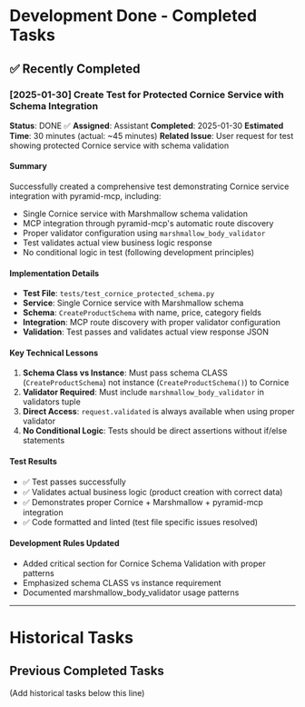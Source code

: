# Development Done - Completed Tasks

## ✅ Recently Completed

### [2025-01-30] Create Test for Protected Cornice Service with Schema Integration

**Status**: DONE ✅
**Assigned**: Assistant
**Completed**: 2025-01-30
**Estimated Time**: 30 minutes (actual: ~45 minutes)
**Related Issue**: User request for test showing protected Cornice service with schema validation

#### Summary
Successfully created a comprehensive test demonstrating Cornice service integration with pyramid-mcp, including:
- Single Cornice service with Marshmallow schema validation
- MCP integration through pyramid-mcp's automatic route discovery
- Proper validator configuration using `marshmallow_body_validator`
- Test validates actual view business logic response
- No conditional logic in test (following development principles)

#### Implementation Details
- **Test File**: `tests/test_cornice_protected_schema.py`
- **Service**: Single Cornice service with Marshmallow schema
- **Schema**: `CreateProductSchema` with name, price, category fields
- **Integration**: MCP route discovery with proper validator configuration
- **Validation**: Test passes and validates actual view response JSON

#### Key Technical Lessons
1. **Schema Class vs Instance**: Must pass schema CLASS (`CreateProductSchema`) not instance (`CreateProductSchema()`) to Cornice
2. **Validator Required**: Must include `marshmallow_body_validator` in validators tuple
3. **Direct Access**: `request.validated` is always available when using proper validator
4. **No Conditional Logic**: Tests should be direct assertions without if/else statements

#### Test Results
- ✅ Test passes successfully
- ✅ Validates actual business logic (product creation with correct data)
- ✅ Demonstrates proper Cornice + Marshmallow + pyramid-mcp integration
- ✅ Code formatted and linted (test file specific issues resolved)

#### Development Rules Updated
- Added critical section for Cornice Schema Validation with proper patterns
- Emphasized schema CLASS vs instance requirement
- Documented marshmallow_body_validator usage patterns

---

# Historical Tasks

## Previous Completed Tasks
(Add historical tasks below this line) 